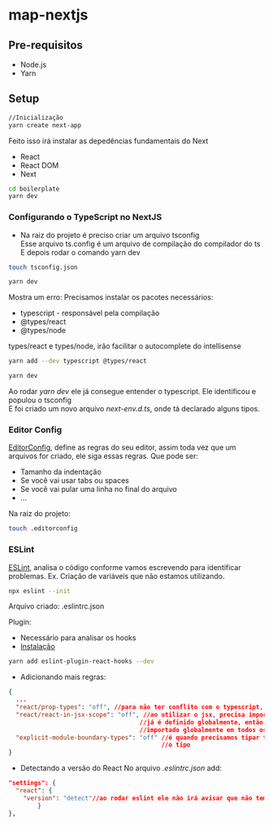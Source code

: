 # map-nextjs

## Pre-requisitos 
- Node.js
- Yarn 

## Setup

```bash
//Inicialização
yarn create next-app
```
Feito isso irá instalar as depedências fundamentais do Next
- React
- React DOM
- Next

```bash
cd boilerplate
yarn dev
```

### Configurando o TypeScript no NextJS
- Na raiz do projeto é preciso criar um arquivo tsconfig<br>
Esse arquivo ts.config é um arquivo de compilação do compilador do ts<br>
E depois rodar o comando yarn dev

```bash
touch tsconfig.json

yarn dev
```
Mostra um erro: Precisamos instalar os pacotes necessários:
- typescript - responsável pela compilação
- @types/react
- @types/node

types/react e types/node, irão facilitar o autocomplete do intellisense

```bash
yarn add --dev typescript @types/react

yarn dev
```

Ao rodar _yarn dev_ ele já consegue entender o typescript. Ele identificou e populou o tsconfig<br>
E foi criado um novo arquivo _next-env.d.ts_, onde tá declarado alguns tipos.


### Editor Config
[EditorConfig](https://editorconfig.org/), define as regras do seu editor, assim toda vez que um arquivos for criado, ele siga essas regras.
Que pode ser:
- Tamanho da indentação 
- Se você vai usar tabs ou spaces
- Se você vai pular uma linha no final do arquivo
- ...

Na raiz do projeto:
```bash
touch .editorconfig
```

### ESLint
[ESLint](https://eslint.org/), analisa o código conforme vamos escrevendo para identificar problemas. Ex. Criação de variáveis que não estamos utilizando.

```bash
npx eslint --init
```
Arquivo criado: .eslintrc.json

Plugin:
- Necessário para analisar os hooks 
- [Instalação](https://www.npmjs.com/package/eslint-plugin-react-hooks)

```bash
yarn add eslint-plugin-react-hooks --dev
```

- Adicionando mais regras:
```json
{
  ...
  "react/prop-types": "off", //para não ter conflito com o typescript, pois o ts será o responsável pelos tipos
  "react/react-in-jsx-scope": "off", //ao utilizar o jsx, precisa importar o React. Só que no Next o React 
                                    //já é definido globalmente, então não preciso ficar importando, já  que ele tá
                                    //importado globalmente em todos os arquivos.
  "explicit-module-boundary-types": "off" //é quando precisamos tipar tipos implícitos, nesse caso o ts reconhece, infere
                                          //o tipo
}
```

- Detectando a versão do React
No arquivo _.eslintrc.json_ add:
```json
"settings": {
  "react": {
    "version": "detect"//ao rodar eslint ele não irá avisar que não tem a versão do react
		}
},
```
